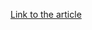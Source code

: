 [Link to the article](https://media.kasperskycontenthub.com/wp-content/uploads/sites/43/2023/09/11095522/Cuba-ransomware-TTPs.pdf)

